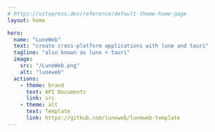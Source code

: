 ```yaml
---
# https://vitepress.dev/reference/default-theme-home-page
layout: home

hero:
  name: "LuneWeb"
  text: "create cross-platform applications with lune and tauri"
  tagline: "also known as lune + tauri"
  image:
    src: "/LuneWeb.png"
    alt: "luneweb"
  actions:
    - theme: brand
      text: API Documents
      link: src
    - theme: alt
      text: Template
      link: https://github.com/luneweb/luneweb-template
---
```


